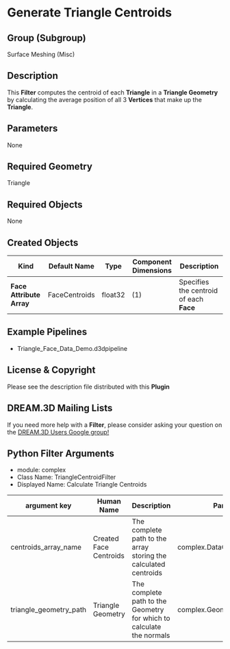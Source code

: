 Generate Triangle Centroids 
============

## Group (Subgroup) ##

Surface Meshing (Misc)

## Description ##

This **Filter** computes the centroid of each **Triangle** in a **Triangle Geometry** by calculating the average position of all 3 **Vertices** that make up the **Triangle**.

## Parameters ##

None

## Required Geometry ##

Triangle

## Required Objects ##

None

## Created Objects ##
| Kind                     | Default Name  | Type   | Component Dimensions | Description                             |
|--------------------------|---------------|--------|----------------------|-----------------------------------------|
| **Face Attribute Array** | FaceCentroids | float32 | (1)                  | Specifies the centroid of each **Face** |


## Example Pipelines ##

+ Triangle_Face_Data_Demo.d3dpipeline

## License & Copyright ##

Please see the description file distributed with this **Plugin**

## DREAM.3D Mailing Lists ##

If you need more help with a **Filter**, please consider asking your question on the [DREAM.3D Users Google group!](https://groups.google.com/forum/?hl=en#!forum/dream3d-users)




## Python Filter Arguments

+ module: complex
+ Class Name: TriangleCentroidFilter
+ Displayed Name: Calculate Triangle Centroids

| argument key | Human Name | Description | Parameter Type |
|--------------|------------|-------------|----------------|
| centroids_array_name | Created Face Centroids | The complete path to the array storing the calculated centroids | complex.DataObjectNameParameter |
| triangle_geometry_path | Triangle Geometry | The complete path to the Geometry for which to calculate the normals | complex.GeometrySelectionParameter |

